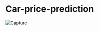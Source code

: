 # Car-price-prediction
![Capture](https://user-images.githubusercontent.com/88229259/200649303-1a894351-052f-493f-8e61-6665a4d747b1.PNG)
